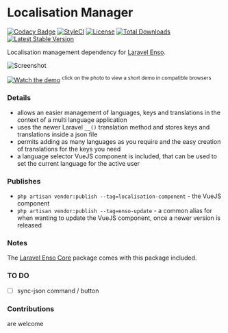# Localisation Manager
[![Codacy Badge](https://api.codacy.com/project/badge/Grade/235db862227e460792a72a1e65427d1f)](https://www.codacy.com/app/laravel-enso/Localisation?utm_source=github.com&amp;utm_medium=referral&amp;utm_content=laravel-enso/Localisation&amp;utm_campaign=Badge_Grade)
[![StyleCI](https://styleci.io/repos/85617309/shield?branch=master)](https://styleci.io/repos/85617309)
[![License](https://poser.pugx.org/laravel-enso/localisation/license)](https://https://packagist.org/packages/laravel-enso/localisation)
[![Total Downloads](https://poser.pugx.org/laravel-enso/localisation/downloads)](https://packagist.org/packages/laravel-enso/localisation)
[![Latest Stable Version](https://poser.pugx.org/laravel-enso/localisation/version)](https://packagist.org/packages/laravel-enso/localisation)

Localisation management dependency for [Laravel Enso](https://github.com/laravel-enso/Enso).

![Screenshot](https://laravel-enso.github.io/localisation/screenshots/Selection_010.png)

[![Watch the demo](https://laravel-enso.github.io/localisation/screenshots/Selection_011.png)](https://laravel-enso.github.io/localisation/videos/demo_01.webm)
<sup>click on the photo to view a short demo in compatible browsers</sup>



### Details

- allows an easier management of languages, keys and translations in the context of a multi language application
- uses the newer Laravel `__()` translation method and stores keys and translations inside a json file
- permits adding as many languages as you require and the easy creation of translations for the keys you need
- a language selector VueJS component is included, that can be used to set the current language for the active user

### Publishes

- `php artisan vendor:publish --tag=localisation-component` - the VueJS component 
- `php artisan vendor:publish --tag=enso-update` - a common alias for when wanting to update the VueJS component, 
once a newer version is released

### Notes

The [Laravel Enso Core](https://github.com/laravel-enso/Core) package comes with this package included.

### TO DO

- [ ] sync-json command / button

### Contributions

are welcome